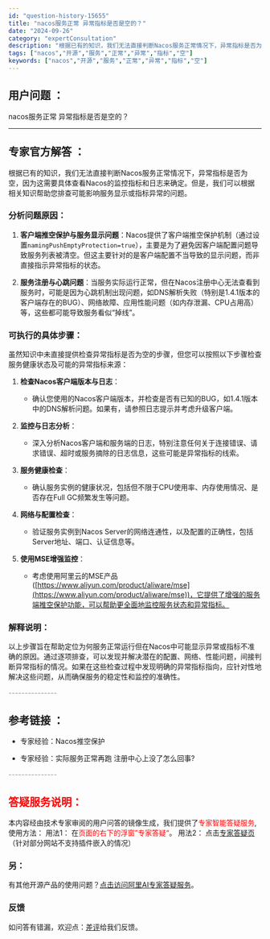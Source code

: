 ```yaml
---
id: "question-history-15655"
title: "nacos服务正常 异常指标是否是空的？"
date: "2024-09-26"
category: "expertConsultation"
description: "根据已有的知识，我们无法直接判断Nacos服务正常情况下，异常指标是否为空，因为这需要具体查看Nacos的监控指标和日志来确定。但是，我们可以根据相关知识帮助您排查可能影响服务显示或指标异常的问题。### 分析问题原因：1. **客户端推空保护与服务显示问题**：Nacos提供了客户端推空保护机制（"
tags: ["nacos","开源","服务","正常","异常","指标","空"]
keywords: ["nacos","开源","服务","正常","异常","指标","空"]
---
```


## 用户问题 ： 
 nacos服务正常 异常指标是否是空的？  

---------------
## 专家官方解答 ：

根据已有的知识，我们无法直接判断Nacos服务正常情况下，异常指标是否为空，因为这需要具体查看Nacos的监控指标和日志来确定。但是，我们可以根据相关知识帮助您排查可能影响服务显示或指标异常的问题。

### 分析问题原因：

1. **客户端推空保护与服务显示问题**：Nacos提供了客户端推空保护机制（通过设置`namingPushEmptyProtection=true`），主要是为了避免因客户端配置问题导致服务列表被清空。但这主要针对的是客户端配置不当导致的显示问题，而非直接指示异常指标的状态。

2. **服务注册与心跳问题**：当服务实际运行正常，但在Nacos注册中心无法查看到服务时，可能是因为心跳机制出现问题，如DNS解析失败（特别是1.4.1版本的客户端存在的BUG）、网络故障、应用性能问题（如内存泄漏、CPU占用高）等，这些都可能导致服务看似“掉线”。

### 可执行的具体步骤：

虽然知识中未直接提供检查异常指标是否为空的步骤，但您可以按照以下步骤检查服务健康状态及可能的异常指标来源：

1. **检查Nacos客户端版本与日志**：
   - 确认您使用的Nacos客户端版本，并检查是否有已知的BUG，如1.4.1版本中的DNS解析问题。如果有，请参照日志提示并考虑升级客户端。
   
2. **监控与日志分析**：
   - 深入分析Nacos客户端和服务端的日志，特别注意任何关于连接错误、请求错误、超时或服务摘除的日志信息，这些可能是异常指标的线索。
   
3. **服务健康检查**：
   - 确认服务实例的健康状况，包括但不限于CPU使用率、内存使用情况、是否存在Full GC频繁发生等问题。
   
4. **网络与配置检查**：
   - 验证服务实例到Nacos Server的网络连通性，以及配置的正确性，包括Server地址、端口、认证信息等。

5. **使用MSE增强监控**：
   - 考虑使用阿里云的MSE产品([https://www.aliyun.com/product/aliware/mse](https://www.aliyun.com/product/aliware/mse))，它提供了增强的服务端推空保护功能，可以帮助更全面地监控服务状态和异常指标。

### 解释说明：

以上步骤旨在帮助定位为何服务正常运行但在Nacos中可能显示异常或指标不准确的原因。通过逐项排查，可以发现并解决潜在的配置、网络、性能问题，间接判断异常指标的情况。如果在这些检查过程中发现明确的异常指标指向，应针对性地解决这些问题，从而确保服务的稳定性和监控的准确性。


<font color="#949494">---------------</font> 


## 参考链接 ：

* 专家经验：Nacos推空保护 
 
 * 专家经验：实际服务正常再跑 注册中心上没了怎么回事? 


 <font color="#949494">---------------</font> 
 


## <font color="#FF0000">答疑服务说明：</font> 

本内容经由技术专家审阅的用户问答的镜像生成，我们提供了<font color="#FF0000">专家智能答疑服务</font>,使用方法：
用法1： 在<font color="#FF0000">页面的右下的浮窗”专家答疑“</font>。
用法2： 点击[专家答疑页](https://answer.opensource.alibaba.com/docs/intro)（针对部分网站不支持插件嵌入的情况）
### 另：


有其他开源产品的使用问题？[点击访问阿里AI专家答疑服务](https://answer.opensource.alibaba.com/docs/intro)。
### 反馈
如问答有错漏，欢迎点：[差评](https://ai.nacos.io/user/feedbackByEnhancerGradePOJOID?enhancerGradePOJOId=15707)给我们反馈。
